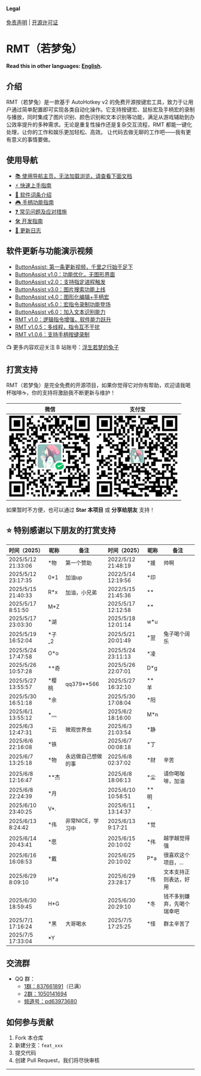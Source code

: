 #### Legal
[免责声明](DISCLAIMER.md) | [开源许可证](LICENSE)

# RMT（若梦兔）
**Read this in other languages: [English](README.en.md).**

## 介绍
RMT（若梦兔）是一款基于 AutoHotkey v2 的免费开源按键宏工具，致力于让用户通过简单配置即可实现各类自动化操作。它支持按键宏、鼠标宏及手柄宏的录制与播放，同时集成了图片识别、颜色识别和文本识别等功能，满足从游戏辅助到办公效率提升的多种需求。无论是重复性操作还是复杂交互流程，RMT 都能一键化处理，让你的工作和娱乐更加轻松、高效。
让代码去做无聊的工作吧——我有更有意义的事情要做。

## 使用导航
- [📚 使用导航主页，无法加载浏览，请查看下面文档](https://zclucas.github.io/RMT/)
- [⚡ 快速上手指南](Web/快速上手.md)
- [📖 软件词条介绍](Web/词条介绍.md)
- [🎮 手柄功能指南](Web/手柄功能指南.md)
- [❓ 常见问题及应对措施](Web/问题及应对措施.md)
- [🛠️ 开发指南](Web/开发指南.md)
- [📝 更新日志](Web/更新日志.md)

## 软件更新与功能演示视频
- [ButtonAssist: 第一条更新视频，千里之行始于足下](https://www.bilibili.com/video/BV1EU411f7dC)
- [ButtonAssist v1.0：功能优化，无图形界面](https://www.bilibili.com/video/BV1nYvieSETz)
- [ButtonAssist v2.0：支持指定进程触发](https://www.bilibili.com/video/BV1ojtHeUEjR)
- [ButtonAssist v3.0：图片搜索功能上线](https://www.bilibili.com/video/BV1i5CEYtEok)
- [ButtonAssist v4.0：图形化编辑+手柄宏](https://www.bilibili.com/video/BV13Lr1YREMr)
- [ButtonAssist v5.0：宏指令录制功能登场](https://www.bilibili.com/video/BV1kr9NYZE36)
- [ButtonAssist v6.0：加入文本识别能力](https://www.bilibili.com/video/BV1UCZPYGEN8)
- [RMT v1.0：逻辑指令增强，软件能力跃升](https://www.bilibili.com/video/BV1oWVRzaEzk)
- [RMT v1.0.5：多线程，指令互不干扰](https://www.bilibili.com/video/BV1yATVzVE4E)
- [RMT v1.0.6：支持手柄按键录制](https://www.bilibili.com/video/BV1yATVzVE4E)

📺 更多内容欢迎关注 B 站账号：[浮生若梦的兔子](https://space.bilibili.com/397441876?spm_id_from=333.1007.0.0)

## 打赏支持
RMT（若梦兔）是完全免费的开源项目，如果你觉得它对你有帮助，欢迎请我喝杯咖啡☕，你的支持将激励我不断更新与维护！

| 微信 | 支付宝 |
|------|--------|
| ![微信打赏](Images/Soft/WeiXin.png) | ![支付宝打赏](Images/Soft/ZhiFuBao.png) |

如果暂时不方便，也可以通过 **Star 本项目** 或 **分享给朋友** 支持！

## ⭐ 特别感谢以下朋友的打赏支持
| 时间（2025）         | 昵称     | 备注             | 时间（2025）       | 昵称     | 备注             |
|----------------------|----------|------------------|---------------------|----------|------------------|
| 2025/5/12 21:33:06   | *物      | 第一个赞助       | 2022/5/12 21:48:19   | *援      | 帅啊             |
| 2025/5/12 23:17:35   | 0*1      | 加油up           | 2022/5/14 12:19:56  | *印      |                  |
| 2025/5/15 21:40:33   | R*x      | 加油，小兄弟     | 2022/5/15 21:45:36   | **       |                  |
| 2025/5/17 8:51:50    | M*Z      |                  | 2025/5/17 12:12:58  | **       |                  |
| 2025/5/17 23:03:30   | *湖      |                  | 2025/5/18 12:01:14  | w*u      |                  |
| 2025/5/19 16:52:04   | *子_2    |                  | 2025/5/21 20:01:49  | *翌      | 兔子喝个阔乐     |
| 2025/5/24 17:47:58   | O*o      |                  | 2025/5/24 23:11:13  | *凌      |                  |
| 2025/5/26 10:57:28   | **奇     |                  | 2025/5/26 22:07:01  | D*g      |                  |
| 2025/5/27 13:55:57   | *樱桃    | qq379**566       | 2025/5/27 16:32:10  | **羊     |                  |
| 2025/5/30 16:51:18   | *余      |                  | 2025/5/30 17:08:04  | *阳      |                  |
| 2025/6/1  13:55:12   | *灬      |                  | 2025/6/2 18:16:00   | M*n      |                  |
| 2025/6/3  12:47:31   | *云      | 微观世界虫        | 2025/6/3 21:03:54   | *静      |                  |
| 2025/6/6  22:16:08   | *铁      |                  | 2025/6/7 00:08:18   | *丁      |                  |
| 2025/6/7  13:25:18   | *物      | 永远做自己想做的事 | 2025/6/8 02:37:02   | *财      | 辛苦             |
| 2025/6/8  12:16:47   | **杰     |                  |2025/6/8  18:06:13   | *尘      |请你喝咖啡，加油    |
| 2025/6/8 22:24:39    | *月      |                  | 2025/6/10 10:58:51  | **明     |                  |
| 2025/6/10  23:40:25  | V*.     |                   | 2025/6/11 13:14:37   | *.      |                  | 
| 2025/6/13  8:24:42   | *伟     | 非常NICE，学习中   | 2025/6/13 9:17:21   | *觉      |                  |
| 2025/6/14  20:43:41  | *愿     |                   | 2025/6/15  20:10:02  | *伟     | 越学越觉得强       |
| 2025/6/16 16:08:53   | *戴     |                   | 2025/6/25  20:10:02  | P*a     | 很喜欢这个项目，... |
| 2025/6/29 8:09:10    | H*a     |                   | 2025/6/29  23:28:17  | *伟     | 文本支持正则表达，好用 |
| 2025/6/30 18:59:45   | H*G     |                   | 2025/6/30  20:29:10  | *冬     | 钱不多别嫌弃，先喝个瑞幸吧 |
| 2025/7/1 17:16:24    | *黑     | 大哥喝水           | 2025/7/5  17:25:25  | *怪      | 群主辛苦了 |
| 2025/7/5 17:33:04    | *Y      |                   |
 

## 交流群
- QQ 群：
  - [1群：837661891](https://qm.qq.com/q/DgpDumEPzq)（已满）
  - [2群：1050141694](https://qm.qq.com/q/uZszuxabPW)
  - [频道号：pd63973680](https://pd.qq.com/s/5wyjvj7zw)

## 如何参与贡献
1. Fork 本仓库
2. 新建分支：`feat_xxx`
3. 提交代码
4. 创建 Pull Request，我们将尽快审核

---
